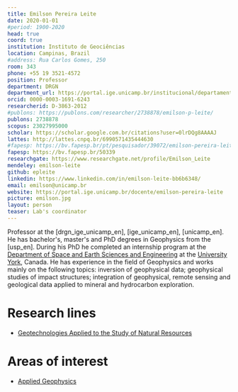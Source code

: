 ```yaml
---
title: Emilson Pereira Leite
date: 2020-01-01
#period: 1900-2020
head: true
coord: true
institution: Instituto de Geociências
location: Campinas, Brazil
#address: Rua Carlos Gomes, 250
room: 343
phone: +55 19 3521-4572
position: Professor
department: DRGN
department_url: https://portal.ige.unicamp.br/institucional/departamentos/dgrn
orcid: 0000-0003-1691-6243
researcherid: D-3863-2012
#publons: https://publons.com/researcher/2738878/emilson-p-leite/
publons: 2738878
scopus: 23027995000
scholar: https://scholar.google.com.br/citations?user=0lrDQg8AAAAJ
lattes: http://lattes.cnpq.br/6990571435444630
#fapesp: https://bv.fapesp.br/pt/pesquisador/39072/emilson-pereira-leite/
fapesp: https://bv.fapesp.br/50339
researchgate: https://www.researchgate.net/profile/Emilson_Leite
mendeley: emilson-leite
github: epleite
linkedin: https://www.linkedin.com/in/emilson-leite-bb6b6348/
email: emilson@unicamp.br
website: https://portal.ige.unicamp.br/docente/emilson-pereira-leite
picture: emilson.jpg
layout: person
teaser: Lab's coordinator
---
```


Professor at the [drgn_ige_unicamp_en], [ige_unicamp_en], [unicamp_en].
He has bachelor's, master's and PhD degrees in Geophysics from the [usp_en].
During his PhD he completed an internship program at the
[Department of Space and Earth Sciences and Engineering](https://esse.lassonde.yorku.ca/)
at the [University York](https://www.yorku.ca/), Canada.
He has experience in the field of Geophysics and works mainly on the following
topics: inversion of geophysical data; geophysical studies of impact
structures; integration of geophysical, remote sensing and geological data
applied to mineral and hydrocarbon exploration.

# Research lines

<!--* [Geotecnologias aplicadas ao estudo dos recursos naturais](https://portal.ige.unicamp.br/linha-de-pesquisa/geotecnologias-aplicadas-ao-estudo-dos-recursos-naturais)-->

* [Geotechnologies Applied to the Study of Natural Resources](https://portal.ige.unicamp.br/en/linha-de-pesquisa/geotechnologies-applied-study-natural-resources)


# Areas of interest

<!--* [Geofísica Aplicada](https://portal.ige.unicamp.br/areas-de-interesse/geofisica-aplicada)-->

* [Applied Geophysics](https://portal.ige.unicamp.br/en/areas-interest/applied-geophysics)
